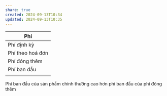 ```yaml
---
share: true
created: 2024-09-13T10:34
updated: 2024-09-13T10:35
---
```

| Phí              |
| ---------------- |
| Phí định kỳ      |
| Phí theo hoá đơn |
| Phí đóng thêm    |
| Phí ban đầu      |
|                  |


Phí ban đầu của sản phẩm chính thường cao hơn phí ban đầu của phí đóng thêm